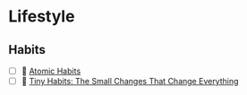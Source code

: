 # Lifestyle
## Habits
- [ ] 📘 [Atomic Habits](https://jamesclear.com/atomic-habits)
- [ ] 📘 [Tiny Habits: The Small Changes That Change Everything](https://tinyhabits.com/book/)